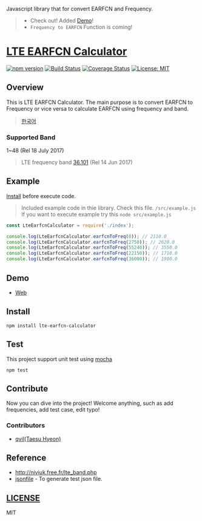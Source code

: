 Javascript library that for convert EARFCN and Frequency. 
>- Check out! Added [Demo](#demo)!
>- `Frequency to EARFCN` Function is coming!

# [LTE EARFCN Calculator](https://github.com/qvil/lte-earfcn-calculator)
[![npm version](https://badge.fury.io/js/lte-earfcn-calculator.svg)](https://badge.fury.io/js/lte-earfcn-calculator)
[![Build Status](https://travis-ci.org/qvil/lte-earfcn-calculator.svg?branch=master)](https://travis-ci.org/qvil/lte-earfcn-calculator)
[![Coverage Status](https://coveralls.io/repos/github/qvil/lte-earfcn-calculator/badge.svg?branch=master)](https://coveralls.io/github/qvil/lte-earfcn-calculator?branch=master)
[![License: MIT](https://img.shields.io/badge/License-MIT-yellow.svg)](https://opensource.org/licenses/MIT)

## Overview
This is LTE EARFCN Calculator. The main purpose is to convert EARFCN to Frequency or vice versa to calculate EARFCN using frequency and band.
>[한국어](/README_ko.md)

### Supported Band
1~48 (Rel 18 July 2017)
>LTE frequency band [36.101](http://www.3gpp.org/DynaReport/36101-CRs.htm) (Rel 14 Jun 2017)

## Example
[Install](#Install) before execute code.

>Included example code in thie library. Check this file. `/src/example.js` If you want to execute example try this `node src/example.js`

```js
const LteEarfcnCalculator = require('./index');

console.log(LteEarfcnCalculator.earfcnToFreq(0)); // 2110.0
console.log(LteEarfcnCalculator.earfcnToFreq(2750)); // 2620.0
console.log(LteEarfcnCalculator.earfcnToFreq(55240)); // 3550.0
console.log(LteEarfcnCalculator.earfcnToFreq(22150)); // 1710.0
console.log(LteEarfcnCalculator.earfcnToFreq(36000)); // 1900.0
```

## Demo
- [Web](https://codesandbox.io/s/github/qvil/lte-earfcn-calculator/tree/master/demo/web)

## Install
```
npm install lte-earfcn-calculator
```

## Test
This project support unit test using [mocha](https://mochajs.org)

```
npm test
```

## Contribute
Now you can dive into the project! Welcome anything, such as add frequencies, add test case, edit typo!

### Contributors
- [qvil(Taesu Hyeon)](https://github.com/qvil)

## Reference
- <http://niviuk.free.fr/lte_band.php>
- [jsonfile](https://www.npmjs.com/package/jsonfile) - To generate test json file.

## [LICENSE](https://github.com/qvil/lte-earfcn-calculator/blob/master/LICENSE)
MIT